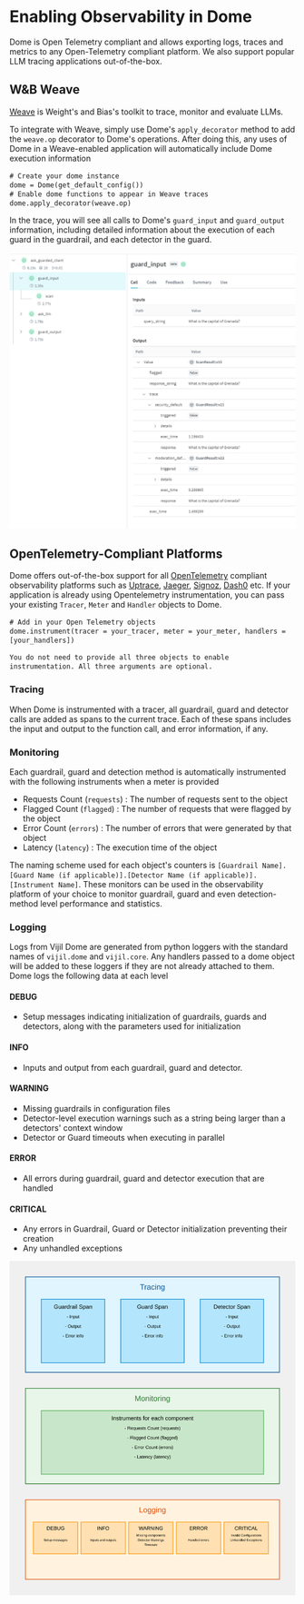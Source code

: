 # Enabling Observability in Dome

Dome is Open Telemetry compliant and allows exporting logs, traces and metrics to any Open-Telemetry compliant platform. We also support popular LLM tracing applications out-of-the-box. 

## W&B Weave
[Weave](https://weave-docs.wandb.ai/) is Weight's and Bias's toolkit to trace, monitor and evaluate LLMs. 

To integrate with Weave, simply use Dome's `apply_decorator` method to add the `weave.op` decorator to Dome's operations. After doing this, any uses of Dome in a Weave-enabled application will automatically include Dome execution information

```
# Create your dome instance
dome = Dome(get_default_config())
# Enable dome functions to appear in Weave traces
dome.apply_decorator(weave.op)
```

In the trace, you will see all calls to Dome's `guard_input` and `guard_output` information, including detailed information about the execution of each guard in the guardrail, and each detector in the guard. 


![weave-example | 70%](../../_static/dome/weave_example.png)



## OpenTelemetry-Compliant Platforms

Dome offers out-of-the-box support for all [OpenTelemetry](https://opentelemetry.io/) compliant observability platforms such as [Uptrace](https://uptrace.dev/), [Jaeger](https://www.jaegertracing.io/), [Signoz](https://signoz.io/), [Dash0](https://www.dash0.com) etc. If your application is already using Opentelemetry instrumentation, you can pass your existing `Tracer`, `Meter` and `Handler` objects to Dome. 

```
# Add in your Open Telemetry objects
dome.instrument(tracer = your_tracer, meter = your_meter, handlers = [your_handlers])
```

````{Note}
You do not need to provide all three objects to enable instrumentation. All three arguments are optional.
````

### Tracing
When Dome is instrumented with a tracer, all guardrail, guard and detector calls are added as spans to the current trace. Each of these spans includes the input and output to the function call, and error information, if any.


### Monitoring
Each guardrail, guard and detection method is automatically instrumented with the following instruments when a meter is provided
- Requests Count (`requests`) : The number of requests sent to the object
- Flagged Count (`flagged`) : The number of requests that were flagged by the object
- Error Count (`errors`) : The number of errors that were generated by that object
- Latency (`latency`) : The execution time of the object

The naming scheme used for each object's counters is `[Guardrail Name].[Guard Name (if applicable)].[Detector Name (if applicable)].[Instrument Name]`. These monitors can be used in the observability platform of your choice to monitor guardrail, guard and even detection-method level performance and statistics. 

### Logging
Logs from Vijil Dome are generated from python loggers with the standard names of `vijil.dome` and `vijil.core`. Any handlers passed to a dome object will be added to these loggers if they are not already attached to them. Dome logs the following data at each level 

#### DEBUG 
- Setup messages indicating initialization of guardrails, guards and detectors, along with the parameters used for initialization

#### INFO
- Inputs and output from each guardrail, guard and detector. 

#### WARNING
- Missing guardrails in configuration files
- Detector-level execution warnings such as a string being larger than a detectors' context window
- Detector or Guard timeouts when executing in parallel

#### ERROR
 - All errors during guardrail, guard and detector execution that are handled

#### CRITICAL
- Any errors in Guardrail, Guard or Detector initialization preventing their creation 
- Any unhandled exceptions

![otel-instruments | 30%](../../_static/dome/dome-instrumentation-diagrams.svg)
